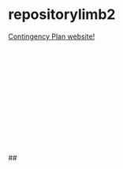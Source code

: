 # repositorylimb2


<a href="https://endraw.github.io/repositorylimb2/1sthtml1.1/index.html">Contingency Plan website!</a>

## <html>
<div id="header" style="height:200px;background:url('https://endraw.github.io/repositorylimb2/1sthtml1.1/Titlebar_Contingency_Plan.jpg')">
  </div>
## </html>
